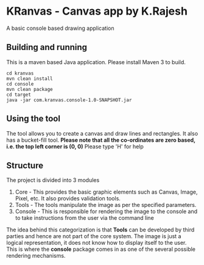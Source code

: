 # KRanvas - Canvas app by K.Rajesh
A basic console based drawing application

## Building and running
This is a maven based Java application. Please install Maven 3 to build.
```
cd kranvas
mvn clean install
cd console
mvn clean package
cd target
java -jar com.kranvas.console-1.0-SNAPSHOT.jar
```

## Using the tool
The tool allows you to create a canvas and draw lines and rectangles. It also has a bucket-fill tool.
**Please note that all the co-ordinates are zero based, i.e. the top left corner is (0, 0)**
Please type 'H' for help

## Structure
The project is divided into 3 modules
1. Core - This provides the basic graphic elements such as Canvas, Image, Pixel, etc. It also provides validation tools.
2. Tools - The tools manipulate the image as per the specified parameters.
3. Console - This is responsible for rendering the image to the console and to take instructions from the user via the command line

The idea behind this categorization is that **Tools** can be developed by third parties and hence are not part of the core system.
The image is just a logical representation, it does not know how to display itself to the user.
This is where the **console** package comes in as one of the several possible rendering mechanisms.